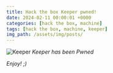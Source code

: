 ```yaml
---
title: Hack the box Keeper pwned!
date: 2024-02-11 00:00:01 +0000
categories: [hack the box, machine]
tags: [hack the box, machine, keeper]
img_path: /assets/img/posts/
---
```


![Keeper](htb-keeper-pwned.png)
*Keeper has been Pwned*

*Enjoy! ;)*
